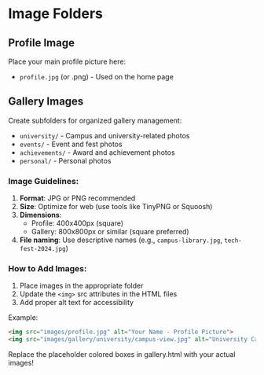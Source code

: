 # Image Folders

## Profile Image
Place your main profile picture here:
- `profile.jpg` (or .png) - Used on the home page

## Gallery Images
Create subfolders for organized gallery management:
- `university/` - Campus and university-related photos
- `events/` - Event and fest photos
- `achievements/` - Award and achievement photos
- `personal/` - Personal photos

### Image Guidelines:
1. **Format**: JPG or PNG recommended
2. **Size**: Optimize for web (use tools like TinyPNG or Squoosh)
3. **Dimensions**: 
   - Profile: 400x400px (square)
   - Gallery: 800x800px or similar (square preferred)
4. **File naming**: Use descriptive names (e.g., `campus-library.jpg`, `tech-fest-2024.jpg`)

### How to Add Images:
1. Place images in the appropriate folder
2. Update the `<img>` src attributes in the HTML files
3. Add proper alt text for accessibility

Example:
```html
<img src="images/profile.jpg" alt="Your Name - Profile Picture">
<img src="images/gallery/university/campus-view.jpg" alt="University Campus">
```

Replace the placeholder colored boxes in gallery.html with your actual images!
